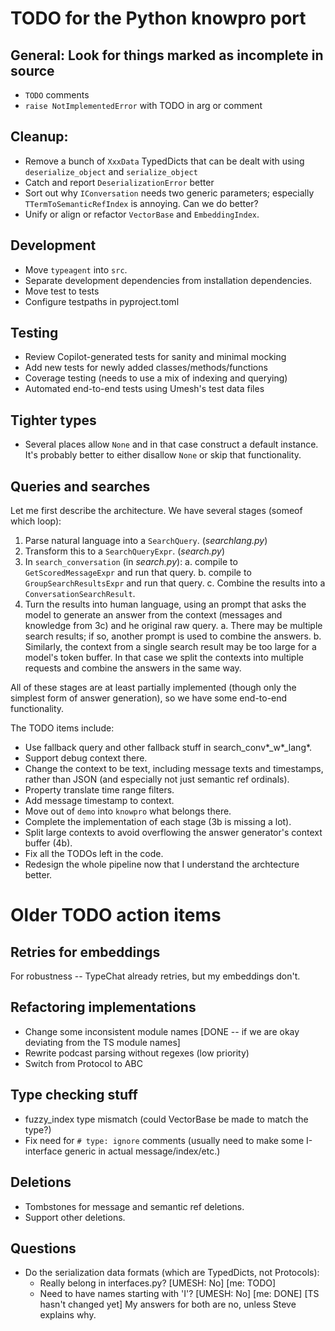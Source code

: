 # TODO for the Python knowpro port

## General: Look for things marked as incomplete in source

- `TODO` comments
- `raise NotImplementedError` with TODO in arg or comment

## Cleanup:

- Remove a bunch of `XxxData` TypedDicts that can be dealt with using
  `deserialize_object` and `serialize_object`
- Catch and report `DeserializationError` better
- Sort out why `IConversation` needs two generic parameters;
  especially `TTermToSemanticRefIndex` is annoying. Can we do better?
- Unify or align or refactor `VectorBase` and `EmbeddingIndex`.

## Development

- Move `typeagent` into `src`.
- Separate development dependencies from installation dependencies.
- Move test to tests
- Configure testpaths in pyproject.toml

## Testing

- Review Copilot-generated tests for sanity and minimal mocking
- Add new tests for newly added classes/methods/functions
- Coverage testing (needs to use a mix of indexing and querying)
- Automated end-to-end tests using Umesh's test data files

## Tighter types

- Several places allow `None` and in that case construct a default instance.
  It's probably better to either disallow `None` or skip that functionality.

## Queries and searches

Let me first describe the architecture.
We have several stages (someof which loop):

1. Parse natural language into a `SearchQuery`. (_searchlang.py_)
2. Transform this to a `SearchQueryExpr`. (_search.py_)
3. In `search_conversation` (in _search.py_):
   a. compile to `GetScoredMessageExpr` and run that query.
   b. compile to `GroupSearchResultsExpr` and run that query.
   c. Combine the results into a `ConversationSearchResult`.
4. Turn the results into human language, using an prompt that
   asks the model to generate an answer from the context
   (messages and knowledge from 3c) and he original raw query.
   a. There may be multiple search results; if so, another prompt
      is used to combine the answers.
   b. Similarly, the context from a single search result may be
      too large for a model's token buffer. In that case we split
      the contexts into multiple requests and combine the answers
      in the same way.

All of these stages are at least partially implemented
(though only the simplest form of answer generation),
so we have some end-to-end functionality.

The TODO items include:

- Use fallback query and other fallback stuff in search_conv*_w*_lang*.
- Support debug context there.
- Change the context to be text, including message texts and timestamps,
  rather than JSON (and especially not just semantic ref ordinals).
- Property translate time range filters.
- Add message timestamp to context.
- Move out of `demo` into `knowpro` what belongs there.
- Complete the implementation of each stage (3b is missing a lot).
- Split large contexts to avoid overflowing the answer generator's
  context buffer (4b).
- Fix all the TODOs left in the code.
- Redesign the whole pipeline now that I understand the archtecture better.

# Older TODO action items

## Retries for embeddings

For robustness -- TypeChat already retries, but my embeddings don't.

## Refactoring implementations

- Change some inconsistent module names  [DONE -- if we are okay deviating from the TS module names]
- Rewrite podcast parsing without regexes (low priority)
- Switch from Protocol to ABC

## Type checking stuff

- fuzzy_index type mismatch (could VectorBase be made to match the type?)
- Fix need for `# type: ignore` comments (usually need to make some I-interface generic in actual message/index/etc.)

## Deletions

- Tombstones for message and semantic ref deletions.
- Support other deletions.

## Questions

- Do the serialization data formats (which are TypedDicts, not Protocols):
  - Really belong in interfaces.py? [UMESH: No] [me: TODO]
  - Need to have names starting with 'I'? [UMESH: No] [me: DONE] [TS hasn't changed yet]
  My answers for both are no, unless Steve explains why.
